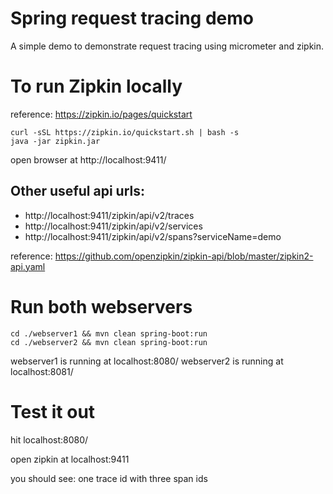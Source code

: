 # Spring request tracing demo

A simple demo to demonstrate request tracing using micrometer and zipkin.

# To run Zipkin locally

reference: https://zipkin.io/pages/quickstart

```
curl -sSL https://zipkin.io/quickstart.sh | bash -s
java -jar zipkin.jar
```

open browser at http://localhost:9411/

## Other useful api urls:
- http://localhost:9411/zipkin/api/v2/traces
- http://localhost:9411/zipkin/api/v2/services
- http://localhost:9411/zipkin/api/v2/spans?serviceName=demo

reference: https://github.com/openzipkin/zipkin-api/blob/master/zipkin2-api.yaml

# Run both webservers

```
cd ./webserver1 && mvn clean spring-boot:run
cd ./webserver2 && mvn clean spring-boot:run
```

webserver1 is running at localhost:8080/
webserver2 is running at localhost:8081/

# Test it out

hit localhost:8080/

open zipkin at localhost:9411

you should see: one trace id with three span ids
